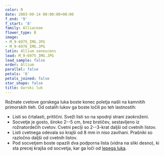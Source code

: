 ```yaml
---
color: R
date: 2003-09-14 00:00:00+00:00
f_end: '9'
f_start: '8'
family: Alliaceae
flower_type: B
image:
- M_9-6975_IMG.JPG
- M_9-6976_IMG.JPG
latin: Allium senescens
lead: M_9-6975_IMG.JPG
lead_sample: false
order: Allium
parallel: false
petals: '6'
petals_joined: false
star_shape: false
title: Gorski luk
---
```

Rožnate cvetove gorskega luka boste konec poletja našli na kamnitih primorskih tleh. Od ostalih lukov ga boste ločili po teh lastnostih:

-   Listi so črtalasti, pritlični. Sveži listi so na spodnji strani zaokroženi.
-   Socvetje je gosto, široko 2--5 cm, brez brstičev, sestavljeno iz rožnatordečih cvetov. Cvetni peclji so 2--3-krat daljši od cvetnih listov.
-   Listi cvetnega odevala so krajši od 8 mm in niso zavihani. Prašniki so razločno daljši od cvetnih listov.
-   Pod socvetjem boste opazili dva podporna lista (vidna na sliki desno), ki sta precej krajša od socvetja, kar ga loči od [lepega luka](../../alliumcarinatumpulchellum/lepi-luk/).
